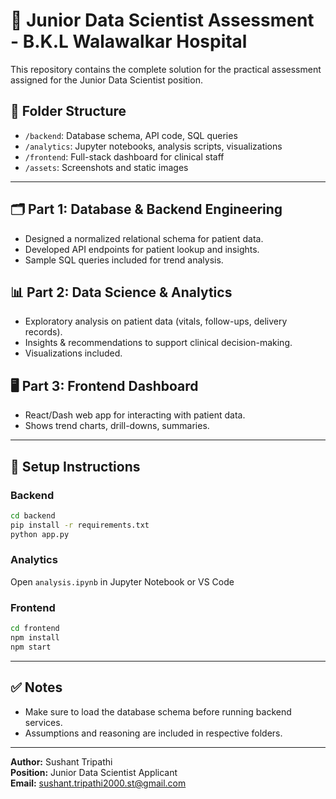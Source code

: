 # 🧠 Junior Data Scientist Assessment - B.K.L Walawalkar Hospital

This repository contains the complete solution for the practical assessment assigned for the Junior Data Scientist position.

## 📁 Folder Structure

- `/backend`: Database schema, API code, SQL queries
- `/analytics`: Jupyter notebooks, analysis scripts, visualizations
- `/frontend`: Full-stack dashboard for clinical staff
- `/assets`: Screenshots and static images

---

## 🗂️ Part 1: Database & Backend Engineering

- Designed a normalized relational schema for patient data.
- Developed API endpoints for patient lookup and insights.
- Sample SQL queries included for trend analysis.

## 📊 Part 2: Data Science & Analytics

- Exploratory analysis on patient data (vitals, follow-ups, delivery records).
- Insights & recommendations to support clinical decision-making.
- Visualizations included.

## 🖥️ Part 3: Frontend Dashboard

- React/Dash web app for interacting with patient data.
- Shows trend charts, drill-downs, summaries.

---

## 🚀 Setup Instructions

### Backend
```bash
cd backend
pip install -r requirements.txt
python app.py
```

### Analytics
Open `analysis.ipynb` in Jupyter Notebook or VS Code

### Frontend
```bash
cd frontend
npm install
npm start
```

---

## ✅ Notes

- Make sure to load the database schema before running backend services.
- Assumptions and reasoning are included in respective folders.

---

**Author:** Sushant Tripathi  
**Position:** Junior Data Scientist Applicant  
**Email:** sushant.tripathi2000.st@gmail.com
